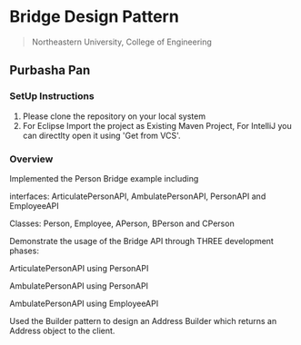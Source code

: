 # Bridge Design Pattern
> Northeastern University, College of Engineering


## Purbasha Pan

### SetUp Instructions
1. Please clone the repository on your local system
2. For Eclipse Import the project as Existing Maven Project, For IntelliJ you can directlty open it using 'Get from VCS'.


### Overview 
Implemented the Person Bridge example including

interfaces: ArticulatePersonAPI, AmbulatePersonAPI, PersonAPI and EmployeeAPI

Classes: Person, Employee, APerson, BPerson and CPerson

Demonstrate the usage of the Bridge API through THREE development phases:

ArticulatePersonAPI using PersonAPI

AmbulatePersonAPI using PersonAPI

AmbulatePersonAPI using EmployeeAPI

Used the Builder pattern to design an Address Builder which returns an Address object to the client.
